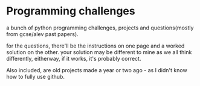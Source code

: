 # Programming challenges
a bunch of python programming challenges, projects and questions(mostly from gcse/alev past papers).

for the questions,
there'll be the instructions on one page and a worked solution on the other. your solution may be different to mine as we all think differently, eitherway, if it works, it's probably correct. 

Also included, are old projects made a year or two ago - as I didn't know how to fully use github. 


